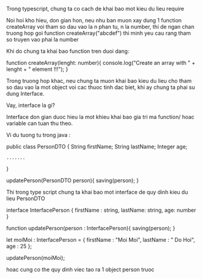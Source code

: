 Trong typescript, chung ta co cach de khai bao mot kieu du lieu require

Noi hoi kho hieu, don gian hon, neu nhu ban muon xay dung 1 function createArray voi tham so dau vao la n phan tu,
n la number, thi de ngan chan truong hop goi function createArray("abcdef") thi minh yeu cau rang tham so 
truyen vao phai la number

Khi do chung ta khai bao function tren duoi dang:

function createArray(lenght: number){
    console.log("Create an array with " + lenght + " element !!!");
}

Trong truong hop khac, neu chung ta muon khai bao kieu du lieu cho tham so dau vao la mot object voi cac thuoc tinh
dac biet, khi ay chung ta phai su dung Interface.

Vay, interface la gi?

Interface don gian duoc hieu la mot khieu khai bao gia tri ma function/ hoac variable can tuan thu theo.

Vi du tuong tu trong java :

public class PersonDTO {
    String firstName;
    String lastName;
    Integer age;
    
    .......
}

updatePerson(PersonDTO person){
    saving(person);
}


Thi trong type script chung ta khai bao mot interface de quy dinh kieu du lieu PersonDTO

interface InterfacePerson {
    firstName : string,
    lastName: string,
    age: number
}

function updatePerson(person : InterfacePerson){
    saving(person);
} 


let moiMoi : InterfacePerson = {
    firstName : "Moi Moi",
    lastName : " Do Hoi",
    age : 25
};

updatePerson(moiMoi);

hoac cung co the quy dinh viec tao ra 1 object person truoc



